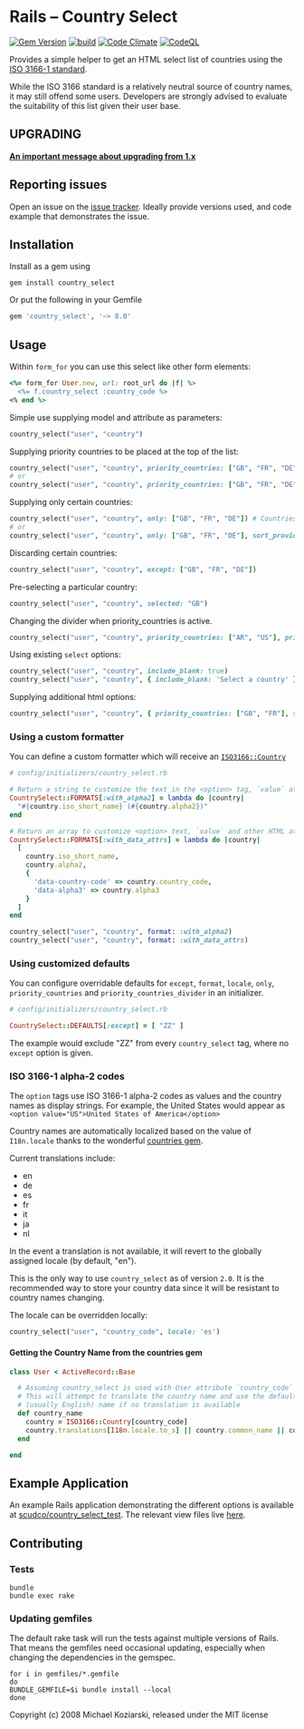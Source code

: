 # Rails – Country Select
[![Gem Version](https://badge.fury.io/rb/country_select.svg)](https://badge.fury.io/rb/countries) [![build](https://github.com/countries/country_select/actions/workflows/build.yml/badge.svg)](https://github.com/countries/country_select/actions/workflows/build.yml)
[![Code Climate](https://codeclimate.com/github/countries/country_select.svg)](https://codeclimate.com/github/countries/country_select)
[![CodeQL](https://github.com/countries/country_select/actions/workflows/codeql-analysis.yml/badge.svg)](https://github.com/countries/country_select/actions/workflows/codeql-analysis.yml)


Provides a simple helper to get an HTML select list of countries using the
[ISO 3166-1 standard](https://en.wikipedia.org/wiki/ISO_3166-1).

While the ISO 3166 standard is a relatively neutral source of country
names, it may still offend some users. Developers are strongly advised
to evaluate the suitability of this list given their user base.

## UPGRADING

[**An important message about upgrading from 1.x**](UPGRADING.md)

## Reporting issues

Open an issue on the [issue tracker](https://github.com/countries/country_select/issues/new). Ideally provide versions used, and code example that demonstrates the issue.

## Installation

Install as a gem using

```shell
gem install country_select
```
Or put the following in your Gemfile

```ruby
gem 'country_select', '~> 8.0'
```

## Usage

Within `form_for` you can use this select like other form elements:

```ruby
<%= form_for User.new, url: root_url do |f| %>
  <%= f.country_select :country_code %>
<% end %>
```

Simple use supplying model and attribute as parameters:

```ruby
country_select("user", "country")
```

Supplying priority countries to be placed at the top of the list:

```ruby
country_select("user", "country", priority_countries: ["GB", "FR", "DE"]) # Countries will be sorted by name according to the current locale
# or
country_select("user", "country", priority_countries: ["GB", "FR", "DE"], sort_provided: false) # Countries will be displayed is the provided order
```

Supplying only certain countries:

```ruby
country_select("user", "country", only: ["GB", "FR", "DE"]) # Countries will be sorted by name according to the current locale
# or
country_select("user", "country", only: ["GB", "FR", "DE"], sort_provided: false) # Countries will be displayed is the provided order
```

Discarding certain countries:

```ruby
country_select("user", "country", except: ["GB", "FR", "DE"])
```

Pre-selecting a particular country:

```ruby
country_select("user", "country", selected: "GB")
```

Changing the divider when priority_countries is active.
```ruby
country_select("user", "country", priority_countries: ["AR", "US"], priority_countries_divider: "~~~~~~")
```

Using existing `select` options:
```ruby
country_select("user", "country", include_blank: true)
country_select("user", "country", { include_blank: 'Select a country' }, { class: 'country-select-box' })
```

Supplying additional html options:

```ruby
country_select("user", "country", { priority_countries: ["GB", "FR"], selected: "GB" }, { class: 'form-control', data: { attribute: "value" } })
```

### Using a custom formatter

You can define a custom formatter which will receive an
[`ISO3166::Country`](https://github.com/countries/countries/blob/master/lib/countries/country.rb)
```ruby
# config/initializers/country_select.rb

# Return a string to customize the text in the <option> tag, `value` attribute will remain unchanged
CountrySelect::FORMATS[:with_alpha2] = lambda do |country|
  "#{country.iso_short_name} (#{country.alpha2})"
end

# Return an array to customize <option> text, `value` and other HTML attributes
CountrySelect::FORMATS[:with_data_attrs] = lambda do |country|
  [
    country.iso_short_name,
    country.alpha2,
    {
      'data-country-code' => country.country_code,
      'data-alpha3' => country.alpha3
    }
  ]
end
```

```ruby
country_select("user", "country", format: :with_alpha2)
country_select("user", "country", format: :with_data_attrs)
```

### Using customized defaults

You can configure overridable defaults for `except`, `format`, `locale`,
`only`, `priority_countries` and `priority_countries_divider` in an initializer.

````ruby
# config/initializers/country_select.rb

CountrySelect::DEFAULTS[:except] = [ "ZZ" ]
````

The example would exclude "ZZ" from every `country_select` tag, where no `except` option is given.

### ISO 3166-1 alpha-2 codes
The `option` tags use ISO 3166-1 alpha-2 codes as values and the country
names as display strings. For example, the United States would appear as
`<option value="US">United States of America</option>`

Country names are automatically localized based on the value of
`I18n.locale` thanks to the wonderful
[countries gem](https://github.com/countries/countries/).

Current translations include:

  * en
  * de
  * es
  * fr
  * it
  * ja
  * nl

In the event a translation is not available, it will revert to the
globally assigned locale (by default, "en").

This is the only way to use `country_select` as of version `2.0`. It
is the recommended way to store your country data since it will be
resistant to country names changing.

The locale can be overridden locally:

```ruby
country_select("user", "country_code", locale: 'es')
```

#### Getting the Country Name from the countries gem

```ruby
class User < ActiveRecord::Base

  # Assuming country_select is used with User attribute `country_code`
  # This will attempt to translate the country name and use the default
  # (usually English) name if no translation is available
  def country_name
    country = ISO3166::Country[country_code]
    country.translations[I18n.locale.to_s] || country.common_name || country.iso_short_name
  end

end
```

## Example Application

An example Rails application demonstrating the different options is
available at [scudco/country_select_test](https://github.com/scudco/country_select_test).
The relevant view files live [here](https://github.com/scudco/country_select_test/tree/master/app/views/welcome).

## Contributing

### Tests

```shell
bundle
bundle exec rake
```

### Updating gemfiles
The default rake task will run the tests against multiple versions of
Rails. That means the gemfiles need occasional updating, especially when
changing the dependencies in the gemspec.

```shell
for i in gemfiles/*.gemfile
do
BUNDLE_GEMFILE=$i bundle install --local
done
```

Copyright (c) 2008 Michael Koziarski, released under the MIT license
